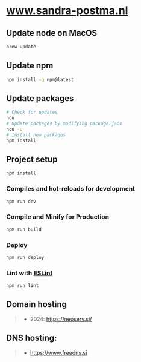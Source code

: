 # www.sandra-postma.nl

## Update node on MacOS
```sh
brew update
```

## Update npm
```sh
npm install -g npm@latest
```

## Update packages
```sh
# Check for updates
ncu
# Update packages by modifying package.json
ncu -u
# Install new packages
npm install
```

## Project setup
```sh
npm install
```

### Compiles and hot-reloads for development
```sh
npm run dev
```

### Compile and Minify for Production

```sh
npm run build
```

### Deploy
```sh
npm run deploy
```

### Lint with [ESLint](https://eslint.org/)

```sh
npm run lint
```

## Domain hosting
>- 2024: https://neoserv.si/

## DNS hosting:
>- https://www.freedns.si
